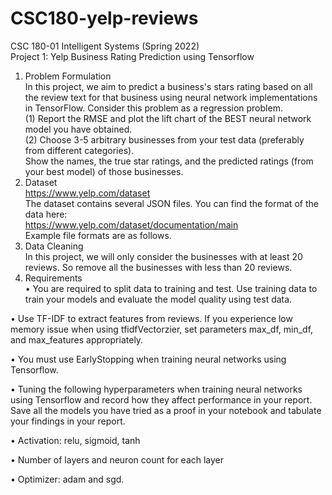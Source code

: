 # CSC180-yelp-reviews <br />
CSC 180-01 Intelligent Systems (Spring 2022) <br />
Project 1: Yelp Business Rating Prediction using Tensorflow <br />

1. Problem Formulation <br />
In this project, we aim to predict a business's stars rating based on all the review text for that business
using neural network implementations in TensorFlow. Consider this problem as a regression problem. <br />
(1) Report the RMSE and plot the lift chart of the BEST neural network model you have obtained. <br />
(2) Choose 3-5 arbitrary businesses from your test data (preferably from different categories). <br />
Show the names, the true star ratings, and the predicted ratings (from your best model) of those
businesses. <br />
2. Dataset<br />
https://www.yelp.com/dataset <br />
The dataset contains several JSON files. You can find the format of the data here: <br />
https://www.yelp.com/dataset/documentation/main <br />
Example file formats are as follows. <br />
3. Data Cleaning <br />
In this project, we will only consider the businesses with at least 20 reviews. So remove all the
businesses with less than 20 reviews.
4. Requirements <br />
• You are required to split data to training and test. Use training data to train your models and
evaluate the model quality using test data. <br />

• Use TF-IDF to extract features from reviews. If you experience low memory issue when
using tfidfVectorzier, set parameters max_df, min_df, and max_features appropriately. <br />

• You must use EarlyStopping when training neural networks using Tensorflow. <br />

• Tuning the following hyperparameters when training neural networks using Tensorflow and
record how they affect performance in your report. Save all the models you have tried as a
proof in your notebook and tabulate your findings in your report. <br />

• Activation: relu, sigmoid, tanh <br />

• Number of layers and neuron count for each layer <br />

• Optimizer: adam and sgd.
